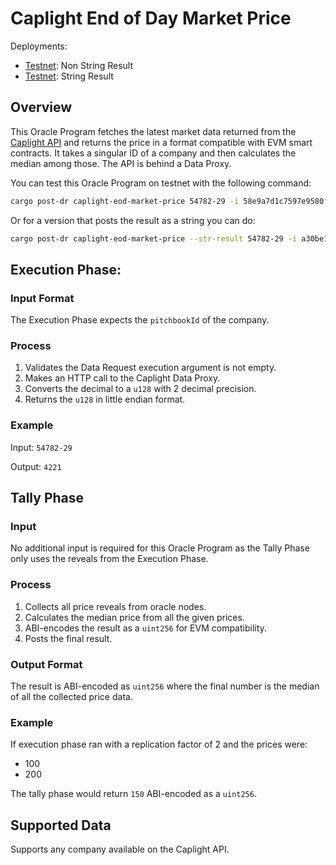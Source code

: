 # Caplight End of Day Market Price

Deployments:
- [Testnet](https://testnet.explorer.seda.xyz/oracle-programs/58e9a7d1c7597e9580f4f44f4e64e3946bff70868f2a6e164da6cfe340a586ee): Non String Result
- [Testnet](https://testnet.explorer.seda.xyz/oracle-programs/a30be1fcb79ca173878f816f3f4bdc73be4511ceb792dd60dbb6db5faba9f50b): String Result
<!-- - [Mainnet]() -->

## Overview

This Oracle Program fetches the latest market data returned from the [Caplight API](https://platform.caplight.com/api/documentation.html#tag/MarketPrice/paths/~1market-price-history/get) and returns the price in a format compatible with EVM smart contracts. It takes a singular ID of a company and then calculates the median among those. The API is behind a Data Proxy.

You can test this Oracle Program on testnet with the following command:

```sh
cargo post-dr caplight-eod-market-price 54782-29 -i 58e9a7d1c7597e9580f4f44f4e64e3946bff70868f2a6e164da6cfe340a586ee -r 3
```

Or for a version that posts the result as a string you can do:

```sh
cargo post-dr caplight-eod-market-price --str-result 54782-29 -i a30be1fcb79ca173878f816f3f4bdc73be4511ceb792dd60dbb6db5faba9f50b
```

## Execution Phase:

### Input Format

The Execution Phase expects the `pitchbookId` of the company.

### Process

1. Validates the Data Request execution argument is not empty.
2. Makes an HTTP call to the Caplight Data Proxy.
3. Converts the decimal to a `u128` with 2 decimal precision.
4. Returns the `u128` in little endian format.

### Example

Input: `54782-29`

Output: `4221`

## Tally Phase

### Input

No additional input is required for this Oracle Program as the Tally Phase only uses the reveals from the Execution Phase.

### Process

1. Collects all price reveals from oracle nodes.
1. Calculates the median price from all the given prices.
1. ABI-encodes the result as a `uint256` for EVM compatibility.
1. Posts the final result.

### Output Format

The result is ABI-encoded as `uint256` where the final number is the median of all the collected price data.

### Example

If execution phase ran with a replication factor of 2 and the prices were:
- 100
- 200

The tally phase would return `150` ABI-encoded as a `uint256`.

## Supported Data

Supports any company available on the Caplight API.
